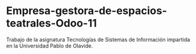 # Empresa-gestora-de-espacios-teatrales-Odoo-11
Trabajo de la asignatura Tecnologías de Sistemas de Información impartida en la Universidad Pablo de Olavide.
